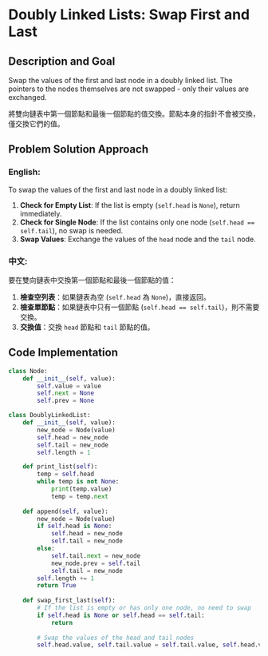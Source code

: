 # Doubly Linked Lists: Swap First and Last 

## Description and Goal

Swap the values of the first and last node in a doubly linked list. The pointers to the nodes themselves are not swapped - only their values are exchanged.

將雙向鏈表中第一個節點和最後一個節點的值交換。節點本身的指針不會被交換，僅交換它們的值。

## Problem Solution Approach

### English:

To swap the values of the first and last node in a doubly linked list:

1. **Check for Empty List**: If the list is empty (`self.head` is `None`), return immediately.
2. **Check for Single Node**: If the list contains only one node (`self.head == self.tail`), no swap is needed.
3. **Swap Values**: Exchange the values of the `head` node and the `tail` node.

### 中文:

要在雙向鏈表中交換第一個節點和最後一個節點的值：

1. **檢查空列表**：如果鏈表為空 (`self.head` 為 `None`)，直接返回。
2. **檢查單節點**：如果鏈表中只有一個節點 (`self.head == self.tail`)，則不需要交換。
3. **交換值**：交換 `head` 節點和 `tail` 節點的值。

## Code Implementation

```python
class Node:
    def __init__(self, value):
        self.value = value
        self.next = None
        self.prev = None

class DoublyLinkedList:
    def __init__(self, value):
        new_node = Node(value)
        self.head = new_node
        self.tail = new_node
        self.length = 1

    def print_list(self):
        temp = self.head
        while temp is not None:
            print(temp.value)
            temp = temp.next
        
    def append(self, value):
        new_node = Node(value)
        if self.head is None:
            self.head = new_node
            self.tail = new_node
        else:
            self.tail.next = new_node
            new_node.prev = self.tail
            self.tail = new_node
        self.length += 1
        return True
    
    def swap_first_last(self):
        # If the list is empty or has only one node, no need to swap
        if self.head is None or self.head == self.tail:
            return
        
        # Swap the values of the head and tail nodes
        self.head.value, self.tail.value = self.tail.value, self.head.value
```
